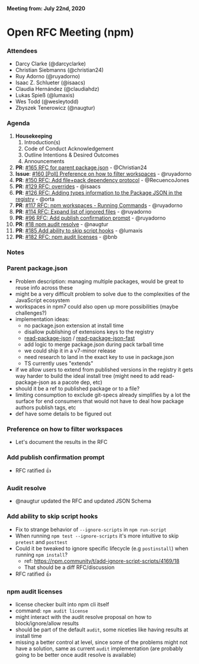 #### Meeting from: July 22nd, 2020

# Open RFC Meeting (npm)

### Attendees
- Darcy Clarke (@darcyclarke)
- Christian Siebmanns (@christian24)
- Ruy Adorno (@ruyadorno)
- Isaac Z. Schlueter (@isaacs)
- Claudia Hernández (@claudiahdz)
- Lukas Spieß (@lumaxis)
- Wes Todd (@wesleytodd)
- Zbyszek Tenerowicz (@naugtur)

### Agenda
1. **Housekeeping**
	1. Introduction(s)
	1. Code of Conduct Acknowledgement
	1. Outline Intentions & Desired Outcomes
	1. Announcements
1. **PR**: [#165 RFC for parent package.json](https://github.com/npm/rfcs/pull/165) - @Christian24
1. **Issue**: [#160 [Poll] Preference on how to filter workspaces](https://github.com/npm/rfcs/issues/160) - @ruyadorno
1. **PR**: [#150 RFC: Add file+pack dependency protocol](https://github.com/npm/rfcs/pull/150) - @RecuencoJones
1. **PR**: [#129 RFC: overrides](https://github.com/npm/rfcs/pull/129) - @isaacs
1. **PR**: [#126 RFC: Adding types information to the Package JSON in the  registry](https://github.com/npm/rfcs/pull/126) - @orta
1. **PR**: [#117 RFC: npm workspaces - Running Commands](https://github.com/npm/rfcs/pull/117) - @ruyadorno
1. **PR**: [#114 RFC: Expand list of ignored files](https://github.com/npm/rfcs/pull/114) - @ruyadorno
1. **PR**: [#96 RFC: Add publish confirmation prompt](https://github.com/npm/rfcs/pull/96) - @ruyadorno
1. **PR**: [#18 npm audit resolve](https://github.com/npm/rfcs/pull/18) - @naugtur
1. **PR**: [#185 Add ability to skip script hooks](https://github.com/npm/rfcs/pull/185) - @lumaxis 
1. **PR**: [#182 RFC: npm audit licenses](https://github.com/npm/rfcs/pull/182) - @bnb

### Notes

### Parent package.json
- Problem description: managing multiple packages, would be great to reuse info across these
- might be a very difficult problem to solve due to the complexities of the JavaScript ecosystem
- workspaces in npm7 could also open up more possibilities (maybe challenges?)
- implementation ideas:
  - no package.json extension at install time
  - disallow publishing of extensions keys to the registry
  - [read-package-json](https://github.com/npm/read-package-json) / [read-package-json-fast](https://github.com/npm/read-package-json-fast)
  - add logic to merge package.json during pack tarball time
  - we could ship it in a v7-minor release
  - need research to land in the exact key to use in package.json
  - TS currently uses "extends"
- if we allow users to extend from published versions in the registry it gets way harder to build the ideal install tree (might need to add read-package-json as a pacote dep, etc)
- should it be a ref to published package or to a file?
- limiting consumption to exclude git-specs already simplifies by a lot the surface for end consumers that would not have to deal how package authors publish tags, etc
- def have some details to be figured out

### Preference on how to filter workspaces
- Let's document the results in the RFC

### Add publish confirmation prompt
- RFC ratified :+1: 

### Audit resolve
- @naugtur updated the RFC and updated JSON Schema

### Add ability to skip script hooks
- Fix to strange behavior of `--ignore-scripts` in `npm run-script`
- When running `npm test --ignore-scripts` it's more intuitive to skip `pretest` and `posttest`
- Could it be tweaked to ignore specific lifecycle (e.g `postinstall`) when running `npm install`?
  - ref: https://npm.community/t/add-ignore-script-scripts/4169/18
  - That should be a diff RFC/discussion
- RFC ratified :+1: 

### npm audit licenses
- license checker built into npm cli itself
- command: `npm audit license`
- might interact with the audit resolve proposal on how to block/ignore/allow results
- should be part of the default `audit`, some niceties like having results at install time
- missing a better control at level, since some of the problems might not have a solution, same as current `audit` implementation (are probably going to be better once audit resolve is available)
